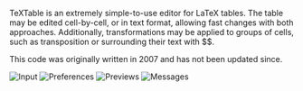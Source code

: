 TeXTable is an extremely simple-to-use editor for LaTeX tables. The table may
be edited cell-by-cell, or in text format, allowing fast changes with both
approaches. Additionally, transformations may be applied to groups of cells,
such as transposition or surrounding their text with $$.

This code was originally written in 2007 and has not been updated since.  

![Input](https://raw.github.com/joshguffin/textable/screenshots/screenshot-01.png)
![Preferences](https://raw.github.com/joshguffin/textable/screenshots/screenshot-02.png)
![Previews](https://raw.github.com/joshguffin/textable/screenshots/screenshot-03.png)
![Messages](https://raw.github.com/joshguffin/textable/screenshots/screenshot-04.png)

